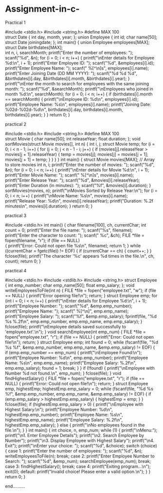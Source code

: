 # Assignment-in-c-
Practical 1


#include <stdio.h>
#include <string.h>
#define MAX 100  
struct Date 
{
    int day, month, year;
};
union Employee 
{
    int id;
    char name[50];
    struct Date joiningdate;
};
int main() 
{
    union Employee employees[MAX];  
    struct Date birthdates[MAX];    
    int n, i, searchMonth;
    printf("Enter the number of employees: ");
    scanf("%d", &n);
    for (i = 0; i < n; i++) 
{
        printf("\nEnter details for Employee %d:\n", i + 1);
        printf("Enter Employee ID: ");
        scanf("%d", &employees[i].id);
        printf("Enter Employee Name: ");
        scanf(" %[^\n]s", employees[i].name); 
        printf("Enter Joining Date (DD MM YYYY): ");
        scanf("%d %d %d", &birthdates[i].day, &birthdates[i].month, &birthdates[i].year);
    }
    printf("\nEnter the month to search for employees with the same joining month: ");
    scanf("%d", &searchMonth);
    printf("\nEmployees who joined in month %d:\n", searchMonth);
    for (i = 0; i < n; i++)
 {
        if (birthdates[i].month == searchMonth) 
{
            printf("\nEmployee ID: %d\n", employees[i].id);
            printf("Employee Name: %s\n", employees[i].name);
            printf("Joining Date: %02d-%02d-%d\n", birthdates[i].day, birthdates[i].month, birthdates[i].year);
        }
    }
 return 0;
}




practical 2

#include <stdio.h>
#include <string.h>
#define MAX 100  
struct Movie
 {
    char name[50];
    int releaseYear;
    float duration;
};
void sortMovies(struct Movie movies[], int n) {
    int i, j;
    struct Movie temp;
for (i = 0; i < n - 1; i++)
 {
        for (j = 0; j < n - 1 - i; j++)
 {
            if (movies[j].releaseYear > movies[j + 1].releaseYear) 
{
                temp = movies[j];
                movies[j] = movies[j + 1];
                movies[j + 1] = temp;
            }
        }
    }
}
int main() 
{
    struct Movie movies[MAX];  // Array to store movies
    int n, i;
    printf("Enter the number of movies: ");
    scanf("%d", &n);
    for (i = 0; i < n; i++) 
{
        printf("\nEnter details for Movie %d:\n", i + 1);
        printf("Enter Movie Name: ");
        scanf(" %[^\n]s", movies[i].name); 
        printf("Enter Release Year: ");
        scanf("%d", &movies[i].releaseYear);
        printf("Enter Duration (in minutes): ");
        scanf("%f", &movies[i].duration);
    }
    sortMovies(movies, n);
    printf("\nMovies Sorted by Release Year:\n");
    for (i = 0; i < n; i++) 
{
        printf("\nMovie Name: %s\n", movies[i].name);
        printf("Release Year: %d\n", movies[i].releaseYear);
        printf("Duration: %.2f minutes\n", movies[i].duration);
    }
  return 0;
}

practical 3

#include <stdio.h>
int main() 
{
    char filename[100], ch, currentChar;
    int count = 0;
    printf("Enter the file name: ");
    scanf("%s", filename);
 printf("Enter the character to count: ");
    scanf(" %c", &ch); 
    FILE *file = fopen(filename, "r");
if (file == NULL)  
{
        printf("Error: Could not open file %s\n", filename);
        return 1;
    }
  while ((currentChar = fgetc(file)) != EOF)
 {
        if (currentChar == ch)
 {
            count++;
        }
    }
    fclose(file);
    printf("The character '%c' appears %d times in the file.\n", ch, count);
return 0;
}

practical 4


#include <stdio.h>
#include <stdlib.h>
#include <string.h>
struct Employee 
{
    int emp_number;
    char emp_name[50];
    float emp_salary;
};
void writeEmployeesToFile(int n)
{
    FILE *file = fopen("employee.txt", "w");
    if (file == NULL) 
{
        printf("Error opening file!\n");
        return;
    }
 struct Employee emp;
    for (int i = 0; i < n; i++)
 {
        printf("\nEnter details for Employee %d:\n", i + 1);
        printf("Employee Number: ");
        scanf("%d", &emp.emp_number);
        printf("Employee Name: ");
        scanf(" %[^\n]", emp.emp_name);
        printf("Employee Salary: ");
        scanf("%f", &emp.emp_salary);
 fprintf(file, "%d %s %.2f\n", emp.emp_number, emp.emp_name, emp.emp_salary);
    }
fclose(file);
    printf("\nEmployee details saved successfully to 'employee.txt'.\n");
}
void searchEmployee(int emp_num) 
{
    FILE *file = fopen("employee.txt", "r");
    if (file == NULL) 
{
        printf("Error: Could not open file!\n");
        return;
    }
 struct Employee emp;
    int found = 0;
while (fscanf(file, "%d %s %f", &emp.emp_number, emp.emp_name, &emp.emp_salary) != EOF) 
{
        if (emp.emp_number == emp_num) 
{
            printf("\nEmployee Found:\n");
            printf("Employee Number: %d\n", emp.emp_number);
            printf("Employee Name: %s\n", emp.emp_name);
            printf("Employee Salary: %.2f\n", emp.emp_salary);
            found = 1;
            break;
        }
    }
 if (!found) 
{
        printf("\nEmployee with Number %d not found.\n", emp_num);
    }
  fclose(file);
}
void findHighestSalary() 
{
    FILE *file = fopen("employee.txt", "r");
    if (file == NULL)
 {
        printf("Error: Could not open file!\n");
        return;
    }
 struct Employee emp, highestEmp;
    highestEmp.emp_salary = 0;
  while (fscanf(file, "%d %s %f", &emp.emp_number, emp.emp_name, &emp.emp_salary) != EOF)
 {
        if (emp.emp_salary > highestEmp.emp_salary) 
{
            highestEmp = emp;
        }
    }
fclose(file);
  if (highestEmp.emp_salary > 0)
 {
        printf("\nEmployee with Highest Salary:\n");
        printf("Employee Number: %d\n", highestEmp.emp_number);
        printf("Employee Name: %s\n", highestEmp.emp_name);
        printf("Employee Salary: %.2f\n", highestEmp.emp_salary);
    } else {
        printf("\nNo employees found in the file.\n");
    }
}
int main() 
{
    int choice, n, emp_num;
while (1) 
{
        printf("\nMenu:");
        printf("\n1. Enter Employee Details");
        printf("\n2. Search Employee by Number");
        printf("\n3. Display Employee with Highest Salary");
        printf("\n4. Exit");
        printf("\nEnter your choice: ");
        scanf("%d", &choice);
 switch (choice) 
{
            case 1:
                printf("Enter the number of employees: ");
                scanf("%d", &n);
                writeEmployeesToFile(n);
                break;
            case 2:
                printf("Enter Employee Number to Search: ");
                scanf("%d", &emp_num);
                searchEmployee(emp_num);
                break;
            case 3:
                findHighestSalary();
                break;
            case 4:
                printf("Exiting program...\n");
                exit(0);
            default:
                printf("Invalid choice! Please enter a valid option.\n");
        }
    }
    return 0;
}

end..........